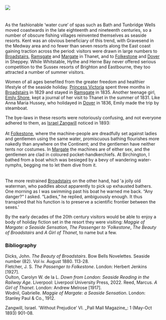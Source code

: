 <html><head></head><body><a href="https://juncture-digital.org"><img src="https://juncture-digital.org/images/ve-button.png"/></a>
<param author="Professor Carolyn Oulton" banner="/images/banners/19c.jpg" layout="vtl" title="Seaside resorts" ve-config=""/>

<param aliases="Gravesend" eid="Q676689" ve-entity=""/>
<param aliases="Sheppey" eid="Q1500299" ve-entity=""/>
<param aliases="Tunbridge Wells" eid="Q665489" ve-entity=""/>
<param aliases="Whitstable" eid="Q964785" ve-entity=""/>
<param aliases="Herne Bay" eid="Q929286" ve-entity=""/>

#

As the fashionable ‘water cure’ of spas such as Bath and Tunbridge Wells moved coastwards in the late eighteenth and nineteenth centuries, so a number of obscure fishing villages reinvented themselves as seaside resorts. Kent was an obvious beneficiary of this trend, with Gravesend in the Medway area and no fewer than seven resorts along the East coast gaining traction across the period: visitors were drawn in large numbers to [Broadstairs](/dickens/broadstairs-19th-century), [Ramsgate](/19c/19c-ramsgate) and [Margate](/19c/19c-margate) in Thanet, and to [Folkestone](/19c/19c-folkestone) and [Dover](/19c/19c-dover) in Sheppey. While Whitstable, Hythe and Herne Bay never offered serious competition to the Sussex resorts of Brighton and Eastbourne, they too attracted a number of summer visitors.
<param manifest="https://iiif.juncture-digital.org/gh:kent-map/images/19c/Margatefromtheparade.jpg/manifest.json" ve-image-v2/>

Women of all ages benefited from the greater freedom and healthier lifestyle of the seaside holiday. [Princess Victoria](/19c/19c-victoria-biography) spent three months in [Broadstairs](/dickens/broadstairs-19th-century) in 1829 and stayed in [Ramsgate](/19c/19c-ramsgate) in 1835. Another teenage girl, [Emily Shore](/19c/19c-shore-biography), kept a journal of her visit to Thanet in the summer of 1831. Like Anna Maria Hussey, who holidayed in [Dover](/19c/19c-dover) in 1836, Emily made the trip by steamboat.
<param manifest="https://iiif.juncture-digital.org/wc:Queen_Victoria_as_a_young_woman%2C_by_F.W._Wilkin_Wellcome_L0012031.jpg/manifest.json" ve-image-v2/>

The bye-laws in these resorts were notoriously confusing, and not everyone adhered to them, as [Israel Zangwill](/19c/19c-zangwill-biography) noticed in 1893:
<br/><br/>
 At [Folkestone](/19c/19c-folkestone), where the machine-people are dreadfully set against ladies and gentlemen using the same water, promiscuous bathing flourishes more nakedly than anywhere on the Continent; and the gentlemen have neither tents nor costumes. In [Margate](/19c/19c-margate) the machines are of either sex, and the gentlemen are clad in coloured pocket-handkerchiefs. At Birchington, I bathed from a boat which was  besieged by a bevy of wandering water-nymphs, begging me to let them dive from it.
<br/><br/>  
The more restrained [Broadstairs](/dickens/broadstairs-19th-century) on the other hand, had 'a jolly old waterman, who paddles about apparently to pick up exhausted bathers. One morning as I was swimming past his boat he warned me back. “Any danger?” I asked. “Ladies,” he replied, ambiguously enough. It thus transpired that his function is to preserve a scientific frontier between the sexes.'
<param manifest="https://iiif.juncture-digital.org/wc:Venus%27s_bathing%2C_a_woman_swimming_in_the_sea_at_Margate._Wellcome_L0017752.jpg/manifest.json" ve-image-v2/>

By the early decades of the 20th century visitors would be able to enjoy a body of holiday fiction set in the resort they were visiting: _Maggie of Margate: a Seaside Sensation,_ _The Passenger to 'Folkestone_, _The Beauty of Broadstairs_ and _A Girl of Thanet_, to name but a few.
<param manifest="https://iiif.juncture-digital.org/wc:Westcliff-on-Sea._%28NBY_439605%29.jpg/manifest.json" ve-image-v2/>

### Bibliography

Dicks, John. _The Beauty of Broadstairs_. Bow Bells Novelettes. Seaside number (82). Vol iv. August 1880. 113-28.   
Fletcher, J. S. _The Passenger to Folkestone_. London: Herbert Jenkins [1927].   
Oulton, Carolyn W. de la L. _Down from London: Seaside Reading in the Railway Age._ Liverpool: Liverpool University Press, 2022.
Reed, Marcus. _A Girl of Thanet_. London: Andrew Melrose [1917].   
Wodnil, Gabrielle. _Maggie of Margate: a Seaside Sensation_. London: Stanley Paul &amp; Co., 1912.   
<param manifest="https://iiif.juncture-digital.org/wc:From_the_gardens%2C_Broadstairs%2C_England-LCCN2002696431.jpg/manifest.json" ve-image-v2/>
Zangwill, Israel. 'Without Prejudice’ VI. _Pall Mall Magazine_: 1 (May-Oct 1893) 901-08.

</body></html>